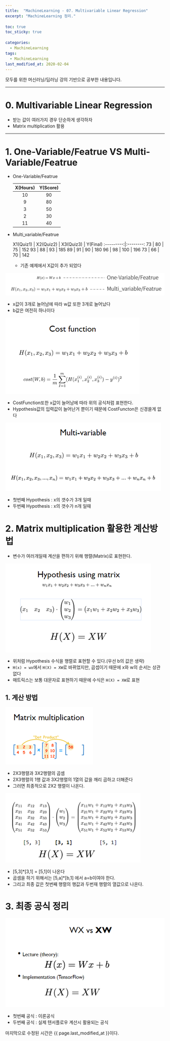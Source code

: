 ```yaml
---
title:  "MachineLearning - 07. Multivariable Linear Regression"
excerpt: "MachineLearning 정리."

toc: true
toc_sticky: true

categories:
  - MachineLearning
tags:
  - MachineLearning
last_modified_at: 2020-02-04
---
```

모두를 위한 머신러닝/딥러닝 강의 기반으로 공부한 내용입니다.

---
# 0. Multivariable Linear Regression
- 받는 값이 여러가지 경우 단순하게 생각하자
- Matrix multiplication 활용

---

# 1. One-Variable/Featrue VS Multi-Variable/Featrue
- One-Variable/Featrue

    X(Hours) | Y(Score)
    :---------:|:--------:
    10 | 90
    9 | 80
    3 | 50
    2 | 30
    11| 40

- Multi_variable/Featrue

    X1(Quiz1) | X2(Quiz2) | X3(Quiz3) | Y(Final)
    :---------:|:--------:
    73 | 80 | 75 | 152
    93 | 88 | 93 | 185
    89 | 91 | 90 | 180
    96 | 98 | 100 | 196
    73 | 66 | 70 | 142

    - 기존 예제에서 X값이 추가 되었다

![formula01](https://github.com/Yunseongpyo/yunseongpyo.github.io/blob/master/assets/images/MachineLearning/08Multi_variableFeatrue/formula01.png?raw=true)
- x값이 3개로 늘어남에 따라 w값 또한 3개로 늘어났다
- b값은 여전히 하나이다

![formula02](https://github.com/Yunseongpyo/yunseongpyo.github.io/blob/master/assets/images/MachineLearning/08Multi_variableFeatrue/formula02.png?raw=true)
- CostFunction또한 x값이 늘어남에 따라 위의 공식처럼 표현한다.
- Hypothesis값의 입력값이 늘어난거 뿐이기 때문에 CostFuncton은 신경쓸게 없다

![formula03](https://github.com/Yunseongpyo/yunseongpyo.github.io/blob/master/assets/images/MachineLearning/08Multi_variableFeatrue/formula03.png?raw=true)
- 첫번째 Hypothesis : x의 갯수가 3개 일때
- 두번째 Hypothesis : x의 갯수가 n개 일때

# 2. Matrix multiplication 활용한 계산방법
- 변수가 여러개일때 계산을 편하기 위해 행렬(Matrix)로 표현한다.

![matrix01](https://github.com/Yunseongpyo/yunseongpyo.github.io/blob/master/assets/images/MachineLearning/08Multi_variableFeatrue/MatrixMultiplication02.PNG?raw=true)
- 위처럼 Hypothesis 수식을 행렬로 표현할 수 있다.(우선 b의 값은 생략)
- `H(x) = wx`에서 `H(X) = XW`로 바뀌었지만, 곱셉이기 때문에 x와 w의 순서는 상관 없다
- 매트릭스는 보통 대문자로 표현하기 때문에 수식은 `H(X) = XW`로 표현

## 1. 계산 방법
![matrix02](https://github.com/Yunseongpyo/yunseongpyo.github.io/blob/master/assets/images/MachineLearning/08Multi_variableFeatrue/MatrixMultiplication01.PNG?raw=true)
- 2X3행렬과 3X2행렬의 곱셈
- 2X3행렬의 1행 값과 3X2행렬의 1열의 값을 깨리 곱하고 더해준다
- 그러면 최종적으로 2X2 행렬이 나온다.

![matrix03](https://github.com/Yunseongpyo/yunseongpyo.github.io/blob/master/assets/images/MachineLearning/08Multi_variableFeatrue/MatrixMultiplication03.PNG?raw=true)
- [5,3]*[3,1] = [5,1]이 나온다
- 곱셈을 하기 위해서는 [5,a]*[b,1] 에서 a=b이여야 한다.
- 그리고 최종 값은 첫번째 행렬의 행값과 두번재 행렬의 열값으로 나온다.

# 3. 최종 공식 정리
![formula04](https://github.com/Yunseongpyo/yunseongpyo.github.io/blob/master/assets/images/MachineLearning/08Multi_variableFeatrue/formula04.png?raw=true)
- 첫번째 공식 : 이론공식
- 두번째 공식 : 실제 텐서플로우 계산시 활용되는 공식

마지막으로 수정된 시간은 {{ page.last_modified_at }}이다.